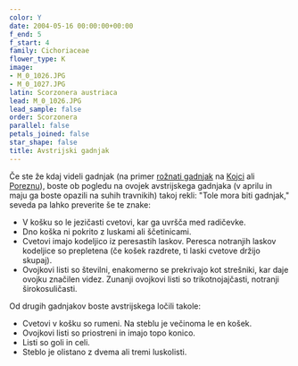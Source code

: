 ```yaml
---
color: Y
date: 2004-05-16 00:00:00+00:00
f_end: 5
f_start: 4
family: Cichoriaceae
flower_type: K
image:
- M_0_1026.JPG
- M_0_1027.JPG
latin: Scorzonera austriaca
lead: M_0_1026.JPG
lead_sample: false
order: Scorzonera
parallel: false
petals_joined: false
star_shape: false
title: Avstrijski gadnjak
---
```

Če ste že kdaj videli gadnjak (na primer [rožnati gadnjak](../scorzonerarosea) na [Kojci](/hikes/kojca) ali [Poreznu](/hikes/porezen)), boste ob pogledu na ovojek avstrijskega gadnjaka (v aprilu in maju ga boste opazili na suhih travnikih) takoj rekli: \"Tole mora biti gadnjak,\" seveda pa lahko preverite še te znake:

-   V košku so le jezičasti cvetovi, kar ga uvršča med radičevke.
-   Dno koška ni pokrito z luskami ali ščetinicami.
-   Cvetovi imajo kodeljico iz peresastih laskov. Peresca notranjih laskov kodeljice so prepletena (če košek razdrete, ti laski cvetove držijo skupaj).
-   Ovojkovi listi so številni, enakomerno se prekrivajo kot strešniki, kar daje ovojku značilen videz. Zunanji ovojkovi listi so trikotnojajčasti, notranji širokosuličasti.

Od drugih gadnjakov boste avstrijskega ločili takole:

-   Cvetovi v košku so rumeni. Na steblu je večinoma le en košek.
-   Ovojkovi listi so priostreni in imajo topo konico.
-   Listi so goli in celi.
-   Steblo je olistano z dvema ali tremi luskolisti.
